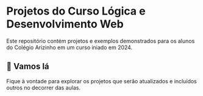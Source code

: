 # Projetos do Curso Lógica e Desenvolvimento Web

Este repositório contém projetos e exemplos demonstrados para os alunos do Colégio Arizinho em um curso iniado em 2024.

## 🚀 Vamos lá

Fique à vontade para explorar os projetos que serão atualizados e incluídos outros no decorrer das aulas.
